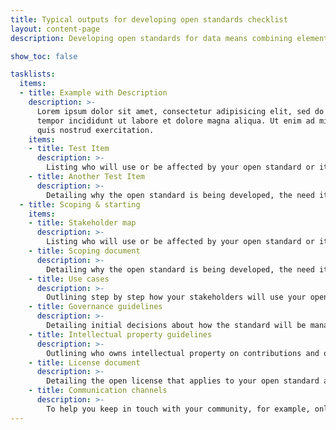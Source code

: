 ```yaml
---
title: Typical outputs for developing open standards checklist
layout: content-page
description: Developing open standards for data means combining elements of a technical activity, stakeholder coordination and community engagement. Use this checklist to track typical outputs at each stage.

show_toc: false

tasklists:
  items:
  - title: Example with Description
    description: >-
      Lorem ipsum dolor sit amet, consectetur adipisicing elit, sed do eiusmod
      tempor incididunt ut labore et dolore magna aliqua. Ut enim ad minim veniam,
      quis nostrud exercitation.
    items:
    - title: Test Item
      description: >-
        Listing who will use or be affected by your open standard or its outputs - include your early adopters, the first to engage with the standard
    - title: Another Test Item
      description: >-
        Detailing why the open standard is being developed, the need it meets or problem it solves, the vision for the standard, and what is in and out of
  - title: Scoping & starting
    items:
    - title: Stakeholder map
      description: >-
        Listing who will use or be affected by your open standard or its outputs - include your early adopters, the first to engage with the standard
    - title: Scoping document
      description: >-
        Detailing why the open standard is being developed, the need it meets or problem it solves, the vision for the standard, and what is in and out of scope
    - title: Use cases
      description: >-
        Outlining step by step how your stakeholders will use your open standard or its outputs to meet their need or solve their problem
    - title: Governance guidelines
      description: >-
        Detailing initial decisions about how the standard will be managed
    - title: Intellectual property guidelines
      description: >-
        Outlining who owns intellectual property on contributions and outputs
    - title: License document
      description: >-
        Detailing the open license that applies to your open standard and to contributions
    - title: Communication channels
      description: >-
        To help you keep in touch with your community, for example, online forums, newsletters, social media, offline meetups, and groups
---
```

<!-- 
## Scoping & starting
- title: Scoping & starting
  items:
  - title: Stakeholder map
    description: >-
      Listing who will use or be affected by your open standard or its outputs - include your early adopters, the first to engage with the standard
  - title: Scoping document
    description: >-
      Detailing why the open standard is being developed, the need it meets or problem it solves, the vision for the standard, and what is in and out of scope
  - title: Use cases
    description: >-
      Outlining step by step how your stakeholders will use your open standard or its outputs to meet their need or solve their problem
  - title: Governance guidelines
    description: >-
      Detailing initial decisions about how the standard will be managed
  - title: Intellectual property guidelines
    description: >-
      Outlining who owns intellectual property on contributions and outputs
  - title: License document
    description: >-
      Detailing the open license that applies to your open standard and to contributions
  - title: Communication channels
    description: >-
      To help you keep in touch with your community, for example, online forums, newsletters, social media, offline meetups, and groups

## Development

title: Open standard
description: >-
  Stable machine and human-readable forms the standard
title: Tutorials
description: >-
  Documentation suitable for beginners or newcomers that supports learning how to use the standard or its output.
title: Explanations
description: >-
  Articles aimed at improving understanding by giving context, for example, explaining how the standard is being used by early adopters
title: How-to guides
description: >-
  Exploring how to adopt, use or implement the standard (or its outputs) step-by-step to solve a problem or meet a need
title: References
description: >-
  Concise documentation that provide technical descriptions, for example, human-readable versions of the open standard
title: Peer experiences
description: >-
  Detailing early adopters experiences to provide guidance to others and feedback for the review stage
title: Translations
description: >-
  Multilingual translation of the open standard, associated documentation and website content (if necessary to support other languages)
title: Tools
description: >-
  For converting, validating and viewing data that uses the standard and code libraries for processing or analysing the standard
title: Test suites of data
description: >-
  Data that both conforms to and breaks the standard to demonstrate scenarios adopters will encounter, handle or report

## Launch & adoption

title: Stakeholder map
description: >-
  Listing who will use or be affected by your open standard or its outputs - updated to include new stakeholders who have adopted the standard
title: Registered adopters
description: >-
  Listing people and organisations who have registered in forums, been in touch or attended workshops and events - this will help to understand the makeup of your community
title: Adoption statistics
description: >-
  Tracking the people, organisations and applications using the standard that will help to understand how the standard is being used
title: Communication statistics
description: >-
  Analysing the reach of the launch event, where the open standard is being mentioned and by whom

## Review

title: Review documentation
description: >-
  Documenting the review process including who was involved, what was considered and why, and how this impacted the decision
title: Review decision
description: >-
  Detailing the decision on the future of the open standard which may be to update and maintain it, to update and re-scope it, or to retire the standard
title: Communication releases
description: >-
  Listing location of press releases, blog posts, announcements or other communications with stakeholders to explain the decision 

## Update

title: Development outputs
description: >-
  All items listed in the development section 
title: List of changes
description: >-
  Detailing what’s new or updated for guiding the development process and sharing with the community
title: Translations
description: >-
  Updated multilingual translation of the open standard, associated documentation and website content (if necessary to support other languages)

## Retire

title: Archived content
description: >-
  Archiving a final version of the open standard, documentation and guides, and website content in an archiving service like [Internet Archive](https://archive.org)
title: Notice of retirement
description: >-
  Detailing the retirement of the standard, what this means for the community and any actions that can be taken in future
 -->
